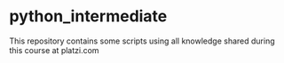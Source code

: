 # python_intermediate
This repository contains some scripts using all knowledge shared during this course at platzi.com
